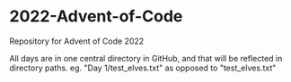 # 2022-Advent-of-Code
Repository for Advent of Code 2022

All days are in one central directory in GitHub, and that will be reflected in directory paths. eg. "Day 1/test_elves.txt" as opposed to "test_elves.txt"